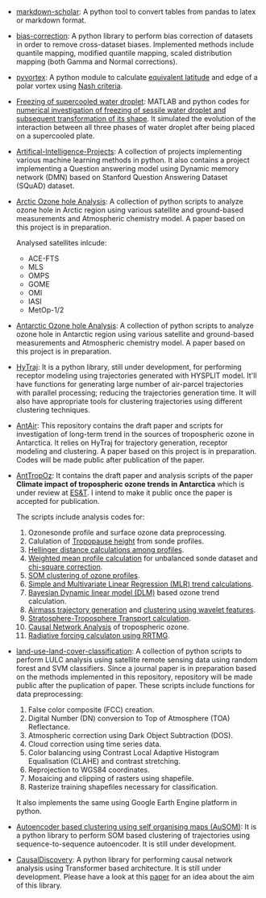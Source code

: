 <!--
.. title: Projects
.. slug: projects
.. date: 2020-05-05 20:11:51 UTC+05:30
.. tags: 
.. category: 
.. link: 
.. description: 
.. type: text
-->

- [markdown-scholar](https://github.com/pankajkarman/markdown-scholar): A python tool to convert tables from pandas to latex or markdown format.

- [bias-correction](https://github.com/pankajkarman/bias_correction): A python library to perform bias correction of datasets in order to remove cross-dataset biases. Implemented methods include quantile mapping, modified quantile mapping, scaled distribution mapping (both Gamma and Normal corrections).

- [pyvortex](https://github.com/pankajkarman/pyvortex): A python module to calculate [equivalent latitude](https://en.wikipedia.org/wiki/Equivalent_latitude) and edge of a polar vortex using [Nash criteria](https://agupubs.onlinelibrary.wiley.com/doi/10.1029/96JD00066).

- [Freezing of supercooled water droplet](https://github.com/pankajkarman/droplet): MATLAB and python codes for [numerical investigation of freezing of sessile water droplet and subsequent transformation of its shape](https://www.youtube.com/watch?v=6f4lDtwME34). It simulated the evolution of the interaction between all three phases of water droplet after being placed on a supercooled plate.

- [Artifical-Intelligence-Projects](https://github.com/pankajkarman/Artifical-Intelligence-Projects): A collection of projects implementing various machine learning methods in python. It also contains a project implementing a Question answering model using Dynamic memory network (DMN) based on Stanford Question Answering Dataset (SQuAD) dataset.

- [Arctic Ozone hole Analysis](https://github.com/pankajkarman/arctic_ozone_hole_2020): A collection of python scripts to analyze ozone hole in Arctic region using various satellite and ground-based measurements and Atmospheric chemistry model. A paper based on this project is in preparation. 

	Analysed satellites inlcude:

	- ACE-FTS
	- MLS
	- OMPS
	- GOME
	- OMI
	- IASI
	- MetOp-1/2
	
- [Antarctic Ozone hole Analysis](hhttps://github.com/pankajkarman/antarctic_ozone_hole_2019): A collection of python scripts to analyze ozone hole in Antarctic region using various satellite and ground-based measurements and Atmospheric chemistry model. A paper based on this project is in preparation. 

- [HyTraj](https://github.com/pankajkarman/AntAir): It is a python library, still under development, for performing receptor modeling using trajectories generated with HYSPLIT model. It'll have functions for generating large number of air-parcel trajectories with parallel processing; reducing the trajectories generation time. It will also have appropriate tools for clustering trajectories using different clustering techniques.

- [AntAir](https://github.com/pankajkarman/AntAir): This repository contains the draft paper and scripts for investigation of long-term trend in the sources of tropospheric ozone in Antarctica. It relies on HyTraj for trajectory generation, receptor modeling and clustering. A paper based on this project is in preparation. Codes will be made public after publication of the paper.

- [AntTropOz](https://github.com/pankajkarman/AntTropOz): It contains the draft paper and analysis scripts of the paper **Climate impact of tropospheric ozone trends in Antarctica** which is under review at [ES&T](https://pubs.acs.org/journal/esthag). I intend to make it public once the paper is accepted for publication.

	The scripts include analysis codes for:

	1. Ozonesonde profile and surface ozone data preprocessing.
	2. Calulation of [Tropopause height](https://journals.ametsoc.org/doi/pdf/10.1175/1520-0442%282001%29014%3C3117%3ATTITPR%3E2.0.CO%3B2) from sonde profiles.
	2. [Hellinger distance calculations among profiles](https://www.atmos-chem-phys.net/12/7475/2012/acp-12-7475-2012.html).
	3. [Weighted mean profile calculation](https://www.mdpi.com/1999-4923/9/2/14) for unbalanced sonde dataset and [chi-square correction](https://www.sciencedirect.com/science/article/pii/S1674987117300981).
	4. [SOM clustering of ozone profiles](https://agupubs.onlinelibrary.wiley.com/doi/full/10.1002/2015JD023641). 
	5. [Simple and Multivariate Linear Regression (MLR) trend calculations](www.nature.com/articles/s41598-017-00722-7).
	5. [Bayesian Dynamic linear model (DLM)](https://www.atmos-chem-phys.net/14/9707/2014/acp-14-9707-2014.html) based ozone trend calculation.
	6. [Airmass trajectory generation](https://ieeexplore.ieee.org/document/8452052/) and [clustering using wavelet features](https://ieeexplore.ieee.org/document/7025203).
	7. [Stratosphere-Troposphere Transport calculation](https://www.nature.com/articles/ncomms8105).
	7. [Causal Network Analysis](https://www.nature.com/articles/s41467-019-10105-3) of tropospheric ozone.
	8. [Radiative forcing calculaton using RRTMG](https://agupubs.onlinelibrary.wiley.com/doi/full/10.1029/2008JD009944).

- [land-use-land-cover-classification](https://github.com/pankajkarman/land-use-land-cover-classification): A collection of python scripts to perform LULC analysis using satellite remote sensing data using random forest and SVM classifiers. Since a journal paper is in preparation based on the methods implemented in this repository, repository will be made public after the puplication of paper. These scripts include functions for data preprocessing:
	1. False color composite (FCC) creation.
	1. Digital Number (DN) conversion to Top of Atmosphere (TOA) Reflectance.
	1. Atmospheric correction using Dark Object Subtraction (DOS).
	1. Cloud correction using time series data.
	1. Color balancing using Contrast Local Adaptive Histogram Equalisation (CLAHE) and contrast stretching.
	1. Reprojection to WGS84 coordinates.
	1. Mosaicing and clipping of rasters using shapefile.
	1. Rasterize training shapefiles necessary for classification.	
	
     It also implements the same using Google Earth Engine platform in python.

- [Autoencoder based clustering using self organising maps (AuSOM)](https://github.com/pankajkarman/AuSOM): It is a python library to perform SOM based clustering of trajectories using sequence-to-sequence autoencoder. It is still under development. 

- [CausalDiscovery](https://github.com/pankajkarman/CausalDiscovery): A python library for performing causal network analysis using Transformer based architecture. It is still under development. Please have a look at this [paper](https://www.mdpi.com/2504-4990/1/1/19) for an idea about the aim of this library.
